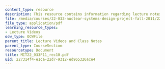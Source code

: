 ```yaml
---
content_type: resource
description: This resource contains information regarding lecture notes.
file: /media/courses/22-033-nuclear-systems-design-project-fall-2011/227314f4e1ca22d79312ed965326ace4_MIT22_033F11_rec10.pdf
file_type: application/pdf
learning_resource_types:
- Lecture Videos
ocw_type: OCWFile
parent_title: Lecture Videos and Class Notes
parent_type: CourseSection
resourcetype: Document
title: MIT22_033F11_rec10.pdf
uid: 227314f4-e1ca-22d7-9312-ed965326ace4
---
```

